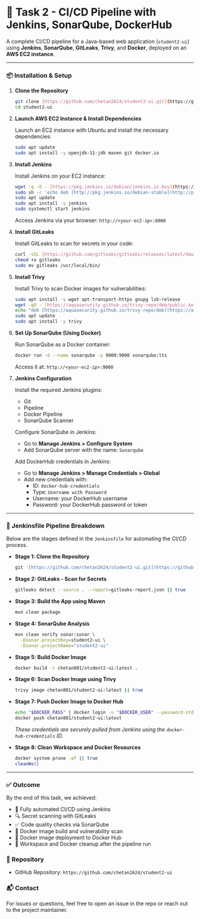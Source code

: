 # 🚀 Task 2 - CI/CD Pipeline with Jenkins, SonarQube, DockerHub

A complete CI/CD pipeline for a Java-based web application (`student2-ui`) using **Jenkins**, **SonarQube**, **GitLeaks**, **Trivy**, and **Docker**, deployed on an **AWS EC2 instance**.

---

### 📦 Installation & Setup

1.  **Clone the Repository**

    ```bash
    git clone [https://github.com/chetan2624/student2-ui.git](https://github.com/chetan2624/student2-ui.git)
    cd student2-ui
    ```

2.  **Launch AWS EC2 Instance & Install Dependencies**

    Launch an EC2 instance with Ubuntu and install the necessary dependencies:

    ```bash
    sudo apt update
    sudo apt install -y openjdk-11-jdk maven git docker.io
    ```

3.  **Install Jenkins**

    Install Jenkins on your EC2 instance:

    ```bash
    wget -q -O - [https://pkg.jenkins.io/debian/jenkins.io.key](https://pkg.jenkins.io/debian/jenkins.io.key) | sudo apt-key add -
    sudo sh -c 'echo deb [http://pkg.jenkins.io/debian-stable](http://pkg.jenkins.io/debian-stable) binary/ > /etc/apt/sources.list.d/jenkins.list'
    sudo apt update
    sudo apt install -y jenkins
    sudo systemctl start jenkins
    ```

    Access Jenkins via your browser: `http://<your-ec2-ip>:8080`

4.  **Install GitLeaks**

    Install GitLeaks to scan for secrets in your code:

    ```bash
    curl -sSL [https://github.com/gitleaks/gitleaks/releases/latest/download/gitleaks-linux-amd64](https://github.com/gitleaks/gitleaks/releases/latest/download/gitleaks-linux-amd64) -o gitleaks
    chmod +x gitleaks
    sudo mv gitleaks /usr/local/bin/
    ```

5.  **Install Trivy**

    Install Trivy to scan Docker images for vulnerabilities:

    ```bash
    sudo apt install -y wget apt-transport-https gnupg lsb-release
    wget -qO - [https://aquasecurity.github.io/trivy-repo/deb/public.key](https://aquasecurity.github.io/trivy-repo/deb/public.key) | sudo apt-key add -
    echo "deb [https://aquasecurity.github.io/trivy-repo/deb](https://aquasecurity.github.io/trivy-repo/deb) $(lsb_release -sc) main" | sudo tee /etc/apt/sources.list.d/trivy.list
    sudo apt update
    sudo apt install -y trivy
    ```

6.  **Set Up SonarQube (Using Docker)**

    Run SonarQube as a Docker container:

    ```bash
    docker run -d --name sonarqube -p 9000:9000 sonarqube:lts
    ```

    Access it at: `http://<your-ec2-ip>:9000`

7.  **Jenkins Configuration**

    Install the required Jenkins plugins:
    -   Git
    -   Pipeline
    -   Docker Pipeline
    -   SonarQube Scanner

    Configure SonarQube in Jenkins:
    -   Go to **Manage Jenkins > Configure System**
    -   Add SonarQube server with the name: `Sonarqube`

    Add DockerHub credentials in Jenkins:
    -   Go to **Manage Jenkins > Manage Credentials > Global**
    -   Add new credentials with:
        -   ID: `docker-hub-credentials`
        -   Type: `Username with Password`
        -   Username: your DockerHub username
        -   Password: your DockerHub password or token

---

### 🧩 Jenkinsfile Pipeline Breakdown

Below are the stages defined in the `Jenkinsfile` for automating the CI/CD process.

-   **Stage 1: Clone the Repository**
    ```groovy
    git '[https://github.com/chetan2624/student2-ui.git](https://github.com/chetan2624/student2-ui.git)'
    ```

-   **Stage 2: GitLeaks - Scan for Secrets**
    ```bash
    gitleaks detect --source . --report=gitleaks-report.json || true
    ```

-   **Stage 3: Build the App using Maven**
    ```bash
    mvn clean package
    ```

-   **Stage 4: SonarQube Analysis**
    ```bash
    mvn clean verify sonar:sonar \
      -Dsonar.projectKey=student2-ui \
      -Dsonar.projectName="student2-ui"
    ```

-   **Stage 5: Build Docker Image**
    ```bash
    docker build -t chetan801/student2-ui:latest .
    ```

-   **Stage 6: Scan Docker Image using Trivy**
    ```bash
    trivy image chetan801/student2-ui:latest || true
    ```

-   **Stage 7: Push Docker Image to Docker Hub**
    ```bash
    echo "$DOCKER_PASS" | docker login -u "$DOCKER_USER" --password-stdin
    docker push chetan801/student2-ui:latest
    ```
    *These credentials are securely pulled from Jenkins using the `docker-hub-credentials` ID.*

-   **Stage 8: Clean Workspace and Docker Resources**
    ```bash
    docker system prune -af || true
    cleanWs()
    ```

---

### ✅ Outcome

By the end of this task, we achieved:
-   🔁 Fully automated CI/CD using Jenkins
-   🔍 Secret scanning with GitLeaks
-   ✅ Code quality checks via SonarQube
-   🐳 Docker image build and vulnerability scan
-   🚀 Docker image deployment to Docker Hub
-   🧹 Workspace and Docker cleanup after the pipeline run

### 📁 Repository
-   GitHub Repository: `https://github.com/chetan2624/student2-ui`

### 📬 Contact
For issues or questions, feel free to open an issue in the repo or reach out to the project maintainer.

